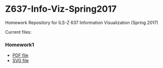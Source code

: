 # Z637-Info-Viz-Spring2017
Homework Repository for ILS-Z 637 Information Visualization (Spring 2017) 

Current files:

<h3>Homework1</h3>
<ul>
  <li><a href="https://github.com/samvat/Z637-Info-Viz-Spring2017/blob/master/Homework1/samrasto_Visual_Framework_and_Workflow_Design.pdf">PDF file</a></li>
  <li><a href="https://github.com/samvat/Z637-Info-Viz-Spring2017/blob/master/Homework1/samrasto_Visual_Framework_and_Workflow_Design.svg">SVG file</a></li>
</ul>

